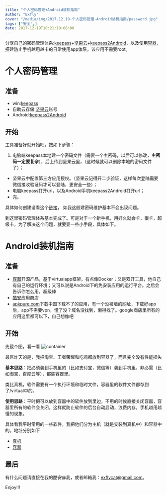 ```yaml
---
title: "个人密码管理+Android装机指南"
author: "Exfly"
cover: "/media/img/2017.12.19-个人密码管理-Android装机指南/password.jpg"
tags: ["安全",]
date: 2017-12-19T10:21:19+08:00
---
```


分享自己的密码管理体系:[keepass](https://keepass.info/)+[坚果云](https://www.jianguoyun.com/)+[keepass2Android](https://github.com/PhilippC/keepass2android/releases/download/v1.03/keepass2android.keepass2android-1.03.apk)，以及使用[容器](https://github.com/codehz/container/releases/download/0.428571428571/app-release.apk)，搭建防止手机越用越卡的日常使用app体系，该应用不需要root。

<!--more--> 

# 个人密码管理
## 准备
* win:[keepass](https://keepass.info/)
* 自助云存储:[坚果云](https://www.jianguoyun.com/)账号
* Android:[keepass2Android](https://github.com/PhilippC/keepass2android/releases/download/v1.03/keepass2android.keepass2android-1.03.apk)

## 开始
工具准备好就开始吧，按如下步骤：

1. 电脑端keepass本地建一个密码文件（需要一个主密码，以后可以修改，**主密码一定要复杂**），后上传到坚果云里，（这时候就可以删除本地的密码文件了）；
* 坚果云中配置第三方应用授权。（坚果云记得开二步验证，这样每次登陆需要微信接收验证码才可以登陆，更安全一些）；
* 电脑keepass打开url，以及Android手机keepass2Android打开url；
* 完。

具体如何创建请看这个[链接](http://www.itbulu.com/webdav-keepass.html)，
如我这般建密码维护基本不会出现问题。

到这里密码管理体系基本完成了。可是对于一个新手机，用好久就会卡，很卡，超级卡，为了解决这个问题，就要耍一些小手段，具体如下。

# Android装机指南
## 准备
* [容器](https://github.com/codehz/container/releases/download/0.428571428571/app-release.apk)开源产品，基于virtualapp框架，有点像Docker；又是双开工具，他自己有自己的运行环境；又可以说是Android下的免安装应用的运行平台。之后会告诉你怎么用，超级棒
* [酷安](https://www.coolapk.com/)应用商店
* [apkpure.com](https://apkpure.com/)下载中国下载不了的应用，有一个没被墙的网址，下载好app后，app不需要vpn，懂了没？域名没找到，懒得找了。google商店里所有的应用这里都可以下，自己想像吧

## 开始
先截个图，看一看
![container](/media/img/2017.12.19-个人密码管理-Android装机指南/container.jpg)

最屌炸天的是，我把淘宝、王者荣耀和吃鸡都放到容器了，而且完全没有性能损失

**基本思路**：把必须装到手机里的（比如支付宝，微信等）装到手机里，非必需（比如淘宝，百度云等），都装容器里。

类比真机，软件需要有一个执行环境和临时文件，容器里的软件文件都存到了/virtual中的。

**使用思路**：平时把可以放到容器中的软件放到里边，不用的时候直接关闭容器，容器里所有的软件会关闭。这样就防止软件的后台自动启动，浪费内存，手机越用越慢的现象。

具体看我平时常用的一些软件，我把他们分为主机（就是安装到真机中）和容器中的。地址分别如下

* [真机](https://www.coolapk.com/album/4893177 )
* [容器](https://www.coolapk.com/album/4893175)

## 最后
有什么问题请直接在我的酷安@我，或者邮箱我：exflycat@gmail.com。

Enjoy!!!
